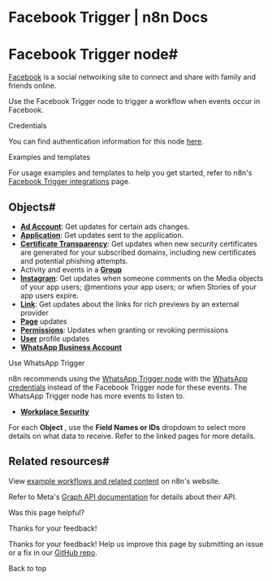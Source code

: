 # Facebook Trigger | n8n Docs

[ ](https://github.com/n8n-io/n8n-docs/edit/main/docs/integrations/builtin/trigger-nodes/n8n-nodes-base.facebooktrigger/index.md "Edit this page")

# Facebook Trigger node#

[Facebook](https://www.facebook.com/) is a social networking site to connect and share with family and friends online.

Use the Facebook Trigger node to trigger a workflow when events occur in Facebook.

Credentials

You can find authentication information for this node [here](../../credentials/facebookapp/).

Examples and templates

For usage examples and templates to help you get started, refer to n8n's [Facebook Trigger integrations](https://n8n.io/integrations/facebook-trigger/) page.

## Objects#

  * [**Ad Account**](ad-account/): Get updates for certain ads changes.
  * [**Application**](application/): Get updates sent to the application.
  * [**Certificate Transparency**](certificate-transparency/): Get updates when new security certificates are generated for your subscribed domains, including new certificates and potential phishing attempts.
  * Activity and events in a [**Group**](group/)
  * [**Instagram**](instagram/): Get updates when someone comments on the Media objects of your app users; @mentions your app users; or when Stories of your app users expire.
  * [**Link**](link/): Get updates about the links for rich previews by an external provider
  * [**Page**](page/) updates
  * [**Permissions**](permissions/): Updates when granting or revoking permissions
  * [**User**](user/) profile updates
  * [**WhatsApp Business Account**](whatsapp/)

Use WhatsApp Trigger

n8n recommends using the [WhatsApp Trigger node](../n8n-nodes-base.whatsapptrigger/) with the [WhatsApp credentials](../../credentials/whatsapp/) instead of the Facebook Trigger node for these events. The WhatsApp Trigger node has more events to listen to.

  * [**Workplace Security**](workplace-security/)

For each **Object** , use the **Field Names or IDs** dropdown to select more details on what data to receive. Refer to the linked pages for more details.

## Related resources#

View [example workflows and related content](https://n8n.io/integrations/facebook-trigger/) on n8n's website.

Refer to Meta's [Graph API documentation](https://developers.facebook.com/docs/graph-api/webhooks/reference) for details about their API.

Was this page helpful? 

Thanks for your feedback! 

Thanks for your feedback! Help us improve this page by submitting an issue or a fix in our [GitHub repo](https://github.com/n8n-io/n8n-docs). 

Back to top
